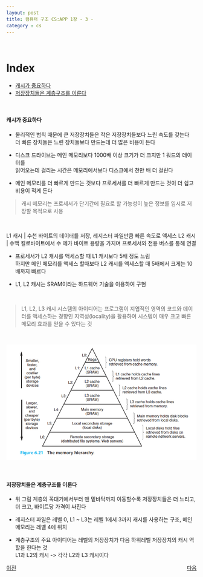 ```yaml
---
layout: post
title: 컴퓨터 구조 CS:APP 1장 - 3 -
category : cs
---
```


&nbsp;

# Index
- [캐시가 중요하다](#캐시가-중요하다) 
- [저장장치들은 계층구조를 이룬다](#저장장치들은-계층구조를-이룬다) 

&nbsp;

#### 캐시가 중요하다

- 물리적인 법칙 때문에 큰 저장장치들은 작은 저장장치들보다 느린 속도를 갖는다  
  더 빠른 장치들은 느린 장치들보다 만드는데 더 많은 비용이 든다  
- 디스크 드라이브는 메인 메모리보다 1000배 이상 크기가 더 크지만 1 워드의 데이터를   
  읽어오는데 걸리는 시간은 메모리에서보다 디스크에서 천만 배 더 걸린다

- 메인 메모리를 더 빠르게 만드는 것보다 프로세서를 더 빠르게 만드는 것이 더 쉽고 비용이 적게 든다


> 캐시 메모리는 프로세서가 단기간에 필요로 할 가능성이 높은 정보를 임시로 저장할 목적으로 사용

&nbsp;

  L1 캐시 | 수천 바이트의 데이터를 저장, 레지스터 파일만큼 빠른 속도로 액세스
  L2 캐시 | 수백 킬로바이트에서 수 메가 바이트 용량을 가지며 프로세서와 전용 버스를 통해 연결

- 프로세서가 L2 캐시를 액세스할 때 L1 캐시보다 5배 정도 느림  
  하지만 메인 메모리를 액세스 할때보다 L2 캐시를 액세스할 때 5배에서 크게는 10배까지 빠르다  

- L1, L2 캐시는 SRAM이라는 하드웨어 기술을 이용하여 구현

&nbsp;

> L1, L2, L3 캐시 시스템의 아이디어는 프로그램이 지엽적인 영역의 코드와 데이터를 액세스하는 경향인
  지역성(locality)을 활용하여 시스템이 매우 크고 빠른 메모리 효과를 얻을 수 있다는 것

&nbsp;

 ![메모리 계층구조의 예](/assets/images/cs/cs-app/cs-app-01-03-01.png)

 &nbsp;

#### 저장장치들은 계층구조를 이룬다

- 위 그림 계층의 꼭대기에서부터 맨 밑바닥까지 이동할수록 저장장치들은 더 느리고, 더 크고, 바이트당 가격이 싸진다

- 레지스터 파일은 레벨 0, L1 ~ L3는 레벨 1에서 3까지 캐시를 사용하는 구조, 메인 메모리는 레벨 4에 위치  

- 계층구조의 주요 아이디어는 레벨의 저장장치가 다음 하위레벨 저장장치의 캐시 역할을 한다는 것  
    L1과 L2의 캐시 -> 각각 L2와 L3 캐시이다


<p style="display: flex; justify-content: space-between;">
  <a href="cs-01-02.html">이전</a>
  <a href="cs-01-04.html">다음</a>
</p>